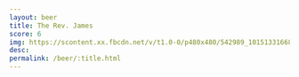 ```yaml
---
layout: beer
title: The Rev. James
score: 6
img: https://scontent.xx.fbcdn.net/v/t1.0-0/p480x480/542989_10151331668478745_1709226964_n.jpg?oh=5b05a9aff9d8cd93ad94f8dab8ab4b3e&oe=58DE497E
desc: 
permalink: /beer/:title.html
---
```

